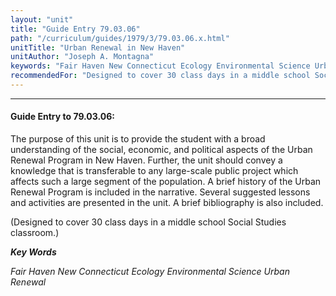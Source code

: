 ```yaml
---
layout: "unit"
title: "Guide Entry 79.03.06"
path: "/curriculum/guides/1979/3/79.03.06.x.html"
unitTitle: "Urban Renewal in New Haven"
unitAuthor: "Joseph A. Montagna"
keywords: "Fair Haven New Connecticut Ecology Environmental Science Urban Renewal"
recommendedFor: "Designed to cover 30 class days in a middle school Social Studies classroom."
---
```

<body>
<hr/>
<h4>
Guide Entry to 79.03.06:
</h4>
The purpose of this unit is to provide the student with a broad understanding of the social, economic, and political aspects of the Urban Renewal Program in New Haven.  Further, the unit should convey a knowledge that is transferable to any large-scale public project which affects such a large segment of the population.  A brief history of the Urban Renewal Program is included in the narrative.  Several suggested lessons and activities are presented in the unit.  A brief bibliography is also included.
<p>
(Designed to cover 30 class days in a middle school Social Studies classroom.)
</p>
<p>
<b>
<i>
Key Words
</i>
</b>
<br/>
</p>
<p>
<i>
Fair Haven New Connecticut Ecology Environmental Science Urban Renewal
</i>
</p>
</body>